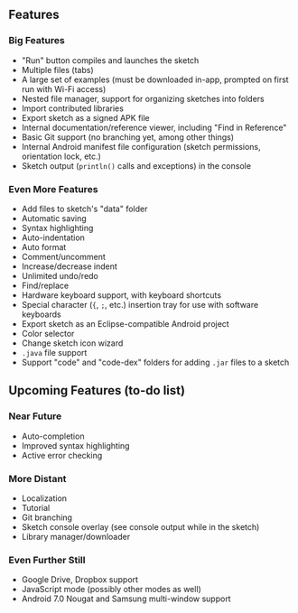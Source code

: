 ## Features

### Big Features

 - "Run" button compiles and launches the sketch
 - Multiple files (tabs)
 - A large set of examples (must be downloaded in-app, prompted on first run with Wi-Fi access)
 - Nested file manager, support for organizing sketches into folders
 - Import contributed libraries
 - Export sketch as a signed APK file
 - Internal documentation/reference viewer, including "Find in Reference"
 - Basic Git support (no branching yet, among other things)
 - Internal Android manifest file configuration (sketch permissions, orientation lock, etc.)
 - Sketch output (`println()` calls and exceptions) in the console

### Even More Features

 - Add files to sketch's "data" folder
 - Automatic saving
 - Syntax highlighting
 - Auto-indentation
 - Auto format
 - Comment/uncomment
 - Increase/decrease indent
 - Unlimited undo/redo
 - Find/replace
 - Hardware keyboard support, with keyboard shortcuts
 - Special character (`{`, `;`, etc.) insertion tray for use with software keyboards
 - Export sketch as an Eclipse-compatible Android project
 - Color selector
 - Change sketch icon wizard
 - `.java` file support
 - Support "code" and "code-dex" folders for adding `.jar` files to a sketch

## Upcoming Features (to-do list)

### Near Future

 - Auto-completion
 - Improved syntax highlighting
 - Active error checking

### More Distant

 - Localization
 - Tutorial
 - Git branching
 - Sketch console overlay (see console output while in the sketch)
 - Library manager/downloader

### Even Further Still

 - Google Drive, Dropbox support
 - JavaScript mode (possibly other modes as well)
 - Android 7.0 Nougat and Samsung multi-window support